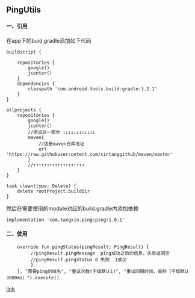 ## PingUtils

#### 一、引用

在app下的buid.gradle添加如下代码
```
buildscript {
    
    repositories {
        google()
        jcenter()
    }
    dependencies {
        classpath 'com.android.tools.build:gradle:3.2.1'
    }
}

allprojects {
    repositories {
        google()
        jcenter()
        //添加这一部分 ↓↓↓↓↓↓↓↓↓↓↓↓
        maven{
            //这是maven仓库地址
            url 'https://raw.githubusercontent.com/xintanggithub/maven/master'
        }
        //↑↑↑↑↑↑↑↑↑↑↑↑↑↑↑↑↑↑↑
    }
}

task clean(type: Delete) {
    delete rootProject.buildDir
}

```

然后在需要使用的module对应的build.gradle内添加依赖

```
implementation 'com.tangxin.ping:ping:1.0.1'
```
#### 二、使用


```
    override fun pingStatus(pingResult: PingResult) {
         //pingResult.pingMessage  ping成功之后的信息，失败返回空
         //pingResult.pingStatus 0 失败  1成功
         }
    }, "需要ping的域名", "重试次数(不填默认1)", "重试间隔时间，毫秒（不填默认3000ms）").execute()
```
[link](https://blog.csdn.net/u011319826/article/details/49784623)



